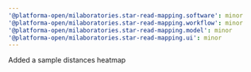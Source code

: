 ```yaml
---
'@platforma-open/milaboratories.star-read-mapping.software': minor
'@platforma-open/milaboratories.star-read-mapping.workflow': minor
'@platforma-open/milaboratories.star-read-mapping.model': minor
'@platforma-open/milaboratories.star-read-mapping.ui': minor
---
```


Added a sample distances heatmap
